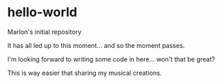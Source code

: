 # hello-world
Marlon's initial repository

It has all led up to this moment... and so the moment passes.

I'm looking forward to writing some code in here... won't that be great?

This is way easier that sharing my musical creations.
